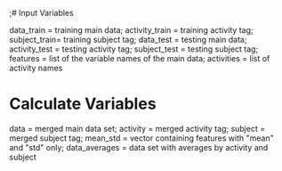 ;# Input Variables

data_train = training main data;
activity_train = training activity tag;
subject_train= training subject tag;
data_test = testing main data;
activity_test = testing activity tag;
subject_test = testing subject tag;
features = list of the variable names of the main data;
activities = list of activity names

# Calculate Variables

data = merged main data set;
activity = merged activity tag;
subject = merged subject tag;
mean_std = vector containing features with "mean" and "std" only;
data_averages = data set with averages by activity and subject
